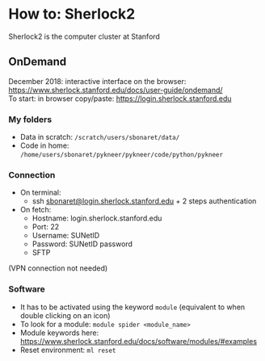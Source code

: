 # How to: Sherlock2
Sherlock2 is the computer cluster at Stanford

## OnDemand  
December 2018: interactive interface on the browser:
https://www.sherlock.stanford.edu/docs/user-guide/ondemand/  
To start: in browser copy/paste: https://login.sherlock.stanford.edu 

### My folders
- Data in scratch: `/scratch/users/sbonaret/data/`
- Code in home:    `/home/users/sbonaret/pykneer/pykneer/code/python/pykneer`

### Connection  
- On terminal:
  -  ssh sbonaret@login.sherlock.stanford.edu + 2 steps authentication  
- On fetch:  
  - Hostname: login.sherlock.stanford.edu  
  - Port:     22  
  - Username: SUNetID  
  - Password: SUNetID password  
  - SFTP  
  
(VPN connection not needed) 
  
### Software
- It has to be activated using the keyword `module` (equivalent to when double clicking on an icon)
- To look for a module: `module spider <module_name>`
- Module keywords here: https://www.sherlock.stanford.edu/docs/software/modules/#examples
- Reset environment: `ml reset`

